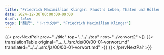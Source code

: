 ```yaml
---
title: "Friedrich Maximillian Klinger: Faust's Leben, Thaten und Höllenfahrt (1799) - 序文"
date: 2024-12-30T00:00:00+09:00
draft: false
tags: ["翻訳", "ドイツ文学", "Friedrich Maximilian Klinger"]
---
```


{{< prevNextPair prev="../title" top="../../../top" next="../vorwort2" >}}
{{< translationTable original="../../../src/de/00/00-01-vorwort.md" translated="../../../src/ja/00/00-01-vorwort.md" >}}
{{< /prevNextPair >}}